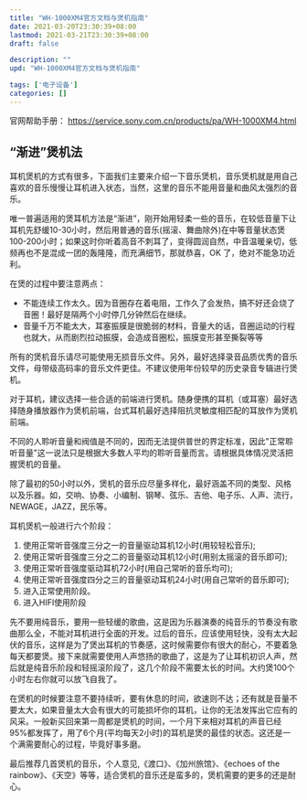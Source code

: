 ```yaml
---
title: "WH-1000XM4官方文档与煲机指南"
date: 2021-03-20T23:30:39+08:00
lastmod: 2021-03-21T23:30:39+08:00
draft: false

description: ""
upd: "WH-1000XM4官方文档与煲机指南"

tags: ['电子设备']
categories: []
---
```


官网帮助手册： https://service.sony.com.cn/products/pa/WH-1000XM4.html

## “渐进”煲机法

耳机煲机的方式有很多，下面我们主要来介绍一下音乐煲机，音乐煲机就是用自己喜欢的音乐慢慢让耳机进入状态，当然，这里的音乐不能用音量和曲风太强烈的音乐。

唯一普遍适用的煲耳机方法是“渐进”，刚开始用轻柔一些的音乐，在较低音量下让耳机先舒缓10-30小时，然后用普通的音乐(摇滚、舞曲除外)在中等音量状态煲100-200小时；如果这时你听着高音不刺耳了，变得圆润自然，中音温暖亲切，低频再也不是混成一团的轰隆隆，而充满细节，那就恭喜，OK 了，绝对不能急功近利。

在煲的过程中要注意两点：

- 不能连续工作太久。因为音圈存在着电阻，工作久了会发热，搞不好还会烧了音圈！最好是隔两个小时停几分钟然后在继续。
- 音量千万不能太大，耳塞振膜是很脆弱的材料，音量大的话，音圈运动的行程也就大，从而剧烈拉动振膜，会造成音圈松，振膜变形甚至撕裂等等

所有的煲机音乐请尽可能使用无损音乐文件。另外，最好选择录音品质优秀的音乐文件，母带级高码率的音乐文件更佳。不建议使用年份较早的历史录音专辑进行煲机。

对于耳机，建议选择一些合适的前端进行煲机。随身便携的耳机（或耳塞）最好选择随身播放器作为煲机前端，台式耳机最好选择阻抗灵敏度相匹配的耳放作为煲机前端。

不同的人聆听音量和阀值是不同的，因而无法提供普世的界定标准，因此"正常聆听音量"这一说法只是根据大多数人平均的聆听音量而言。请根据具体情况灵活把握煲机的音量。

除了最初的50小时以外，煲机的音乐应尽量多样化，最好涵盖不同的类型、风格以及乐器。如，交响、协奏、小编制、钢琴、弦乐、吉他、电子乐、人声、流行，NEWAGE，JAZZ，民乐等。

耳机煲机一般进行六个阶段：

1. 使用正常听音强度三分之一的音量驱动耳机12小时(用较轻松音乐);
2. 使用正常听音强度三分之二的音量驱动耳机12小时(用别太摇滚的音乐即可);
3. 使用正常听音强度驱动耳机72小时(用自己常听的音乐均可);
4. 使用正常听音强度四分之三的音量驱动耳机24小时(用自己常听的音乐即可);
5. 进入正常使用阶段。
6. 进入HIFI使用阶段

先不要用纯音乐，要用一些轻缓的歌曲，这是因为乐器演奏的纯音乐的节奏没有歌曲那么全，不能对耳机进行全面的开发。过后的音乐，应该使用轻快，没有太大起伏的音乐，这样是为了煲出耳机的节奏感，这时候需要你有很大的耐心，不要着急每天都要煲。接下来就需要使用人声悠扬的歌曲了，这是为了让耳机初识人声，然后就是纯音乐阶段和轻摇滚阶段了，这几个阶段不需要太长的时间。大约煲100个小时左右你就可以放飞自我了。

在煲机的时候要注意不要持续听，要有休息的时间，欲速则不达；还有就是音量不要太大，如果音量太大会有很大的可能损坏你的耳机，让你的无法发挥出它应有的风采。一般新买回来第一周都是煲机的时间，一个月下来相对耳机的声音已经95%都发挥了，用了6个月(平均每天2小时)的耳机是煲的最佳的状态。这还是一个满需要耐心的过程，毕竟好事多磨。

最后推荐几首煲机的音乐，个人意见,《渡口》、《加州旅馆》、《echoes of the rainbow》、《天空》等等，适合煲机的音乐还是蛮多的，煲机需要的更多的还是耐心。